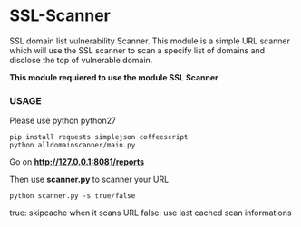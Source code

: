 # SSL-Scanner
SSL domain list vulnerability Scanner.
This module is a simple URL scanner which will use the SSL scanner to scan a specify list of domains and disclose the top of vulnerable domain.

**This module requiered to use the module SSL Scanner**

### USAGE

Please use python python27

```
pip install requests simplejson coffeescript
python alldomainscanner/main.py
```

Go on **http://127.0.0.1:8081/reports**

Then use **scanner.py** to scanner your URL
 
 
```
python scanner.py -s true/false
```

true: skipcache when it scans URL
false: use last cached scan informations